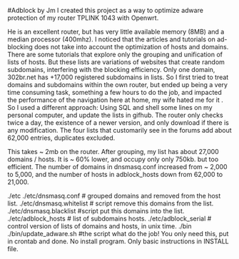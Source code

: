 #Adblock by Jm
I created this project as a way to optimize adware protection of my router TPLINK 1043 with Openwrt. 

He is an excellent router, but has very little available memory (8MB) and a median processor (400mhz).
I noticed that the articles and tutorials on ad-blocking does not take into account the optimization of hosts and domains.
There are some tutorials that explore only the grouping and unification of lists of hosts. But these lists are variations of websites that create random subdomains, interfering with the blocking efficiency. Only one domain, 302br.net has +17,000 registered subdomains in lists.
So I first tried to treat domains and subdomains within the own router, but ended up being a very time consuming task, something a few hours to do the job, and impacted the performance of the navigation here at home, my wife hated me for it .
So I used a different approach: Using SQL and shell some lines on my personal computer, and update the lists in gifhub. The router only checks twice a day, the existence of a newer version, and only download if there is any modification.
The four lists that customarily see in the forums add about 62,000 entries, duplicates excluded.

This takes ~ 2mb on the router.
After grouping, my list has about 27,000 domains / hosts. It is ~ 60% lower, and occupy only only 750kb. 
but too efficient.
The number of domains in dnsmasq.conf increased from ~ 2,000 to 5,000, and the number of hosts in adblock_hosts down from 62,000 to 21,000.






 ./etc
 ./etc/dnsmasq.conf # grouped domains and removed from the host list.
 ./etc/dnsmasq.whitelist # script remove this domains from the list. 
 ./etc/dnsmasq.blacklist #script put this domains into the list.
 ./etc/adblock_hosts # list of subdomains hosts.
 ./etc/adblock_serial # control version of lists of domains and hosts, in unix time.
 ./bin
 ./bin/update_adware.sh #the script what do the job! You only need this, put in crontab and done.
 No install program. Only basic instructions in INSTALL file. 
